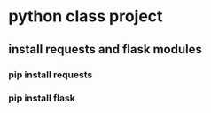 # python class project

## install requests and flask modules
### pip install requests
### pip install flask

